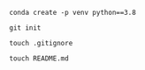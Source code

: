 ```
conda create -p venv python==3.8
```

```
git init
```

```
touch .gitignore
```

```
touch README.md
```
